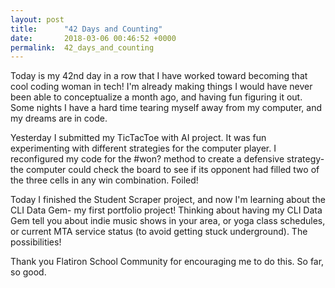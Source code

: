 ```yaml
---
layout: post
title:      "42 Days and Counting"
date:       2018-03-06 00:46:52 +0000
permalink:  42_days_and_counting
---
```



Today is my 42nd day in a row that I have worked toward becoming that cool coding woman in tech!  I'm already making things I would have never been able to conceptualize a month ago, and having fun figuring it out. Some nights I have a hard time tearing myself away from my computer, and my dreams are in code.

Yesterday I submitted my TicTacToe with AI project. It was fun experimenting with different strategies for the computer player. I reconfigured my code for the #won? method to create a defensive strategy- the computer could check the board to see if its opponent had filled two of the three cells in any win combination. Foiled!

Today I finished the Student Scraper project, and now I'm learning about the CLI Data Gem- my first portfolio project! Thinking about having my CLI Data Gem tell you about indie music shows in your area, or yoga class schedules, or current MTA service status (to avoid getting stuck underground). The possibilities!

Thank you Flatiron School Community for encouraging me to do this. So far, so good.




